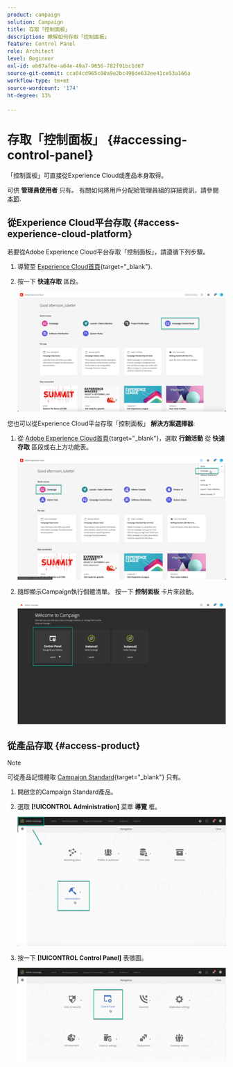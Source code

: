 ```yaml
---
product: campaign
solution: Campaign
title: 存取「控制面板」
description: 瞭解如何存取「控制面板」
feature: Control Panel
role: Architect
level: Beginner
exl-id: eb67af6e-a64e-49a7-9656-782f91bc1d67
source-git-commit: cca04cd965c00a9e2bc496de632ee41ce53a166a
workflow-type: tm+mt
source-wordcount: '174'
ht-degree: 13%

---
```


# 存取「控制面板」 {#accessing-control-panel}

「控制面板」可直接從Experience Cloud或產品本身取得。

可供 **管理員使用者** 只有。 有關如何將用戶分配給管理員組的詳細資訊，請參閱 [本節](../../discover/using/managing-permissions.md).

## 從Experience Cloud平台存取 {#access-experience-cloud-platform}

若要從Adobe Experience Cloud平台存取「控制面板」，請遵循下列步驟。

1. 導覽至 [Experience Cloud首頁](https://experiencecloud.adobe.com/){target="_blank"}.

1. 按一下 **快速存取** 區段。

   ![](assets/do-not-localize/quickaccess.png)

您也可以從Experience Cloud平台存取「控制面板」 **解決方案選擇器**:

1. 從 [Adobe Experience Cloud首頁](https://experiencecloud.adobe.com/){target="_blank"}，選取 **行銷活動** 從 **快速存取** 區段或右上方功能表。

   ![](assets/do-not-localize/control_panel_access1.png)

1. 隨即顯示Campaign執行個體清單。 按一下 **控制面板** 卡片來啟動。

   ![](assets/do-not-localize/control_panel_access2.png)

## 從產品存取 {#access-product}

>[!NOTE]
>
>可從產品記憶體取 [Campaign Standard](https://experienceleague.adobe.com/docs/campaign-standard/using/campaign-standard-home.html?lang=zh-Hant){target="_blank"} 只有。

1. 開啟您的Campaign Standard產品。

1. 選取 **[!UICONTROL Administration]** 菜單 **導覽** 框。

   ![](assets/control_panel_access3.png)

1. 按一下 **[!UICONTROL Control Panel]** 表徵圖。

   ![](assets/control_panel_access4.png)
